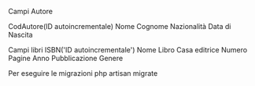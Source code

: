 Campi Autore

CodAutore(ID autoincrementale)
Nome
Cognome
Nazionalità
Data di Nascita



Campi libri
ISBN('ID autoincrementale')
Nome Libro
Casa editrice
Numero Pagine
Anno Pubblicazione
Genere


Per eseguire le migrazioni
php artisan migrate